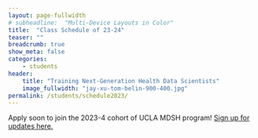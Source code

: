 ```yaml
---
layout: page-fullwidth
# subheadline:  "Multi-Device Layouts in Color"
title:  "Class Schedule of 23-24"
teaser: ""
breadcrumb: true
show_meta: false
categories:
    - students
header:
    title: "Training Next-Generation Health Data Scientists"
    image_fullwidth: "jay-xu-tom-belin-900-400.jpg"
permalink: /students/schedule2023/
---
```


Apply soon to join the 2023-4 cohort of UCLA MDSH program!
[Sign up for updates here.](https://uclahs.az1.qualtrics.com/jfe/form/SV_0xFyH6DBXYrRzgi)
